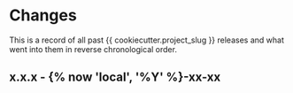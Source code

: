 # Changes

This is a record of all past {{ cookiecutter.project_slug }} releases and what went into
them in reverse chronological order.


## x.x.x - {% now 'local', '%Y' %}-xx-xx
